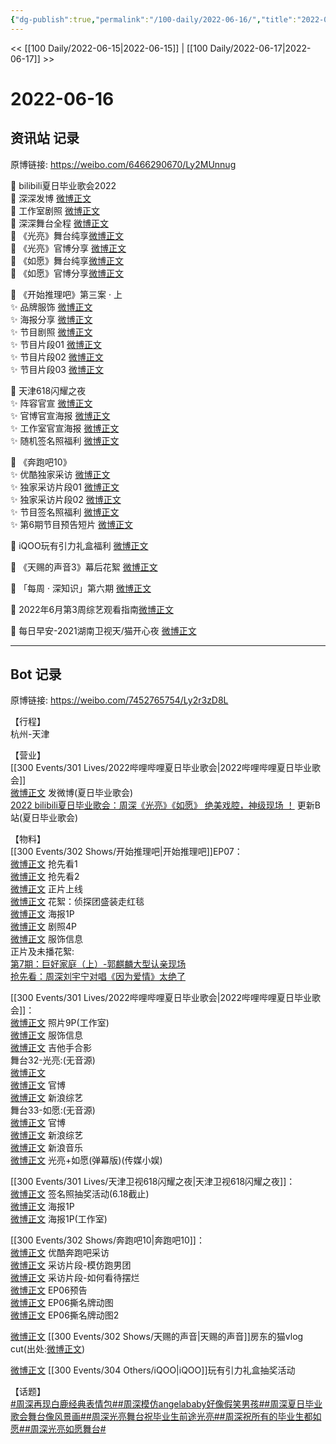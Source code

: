 ```yaml
---
{"dg-publish":true,"permalink":"/100-daily/2022-06-16/","title":"2022-06-16"}
---
```



<< [[100 Daily/2022-06-15\|2022-06-15]] | [[100 Daily/2022-06-17\|2022-06-17]] >>

# 2022-06-16

## 资讯站 记录

原博链接: https://weibo.com/6466290670/Ly2MUnnug

💫 bilibili夏日毕业歌会2022  
🌿 深深发博 [微博正文](https://m.weibo.cn/6466290670/4781115565148051)  
🌿 工作室剧照 [微博正文](https://m.weibo.cn/6466290670/4781074377605169)  
🌿 深深舞台全程 [微博正文](https://m.weibo.cn/6466290670/4781104844248002)  
🌿 《光亮》舞台纯享[微博正文](https://m.weibo.cn/6466290670/4781101858162937)  
🌿 《光亮》官博分享 [微博正文](https://m.weibo.cn/6466290670/4781080483728193)  
🌿 《如愿》舞台纯享[微博正文](https://m.weibo.cn/6466290670/4781091469398076)  
🌿 《如愿》官博分享[微博正文](https://m.weibo.cn/6466290670/4781081263609977)

💫 《开始推理吧》第三案 · 上  
✨ 品牌服饰 [微博正文](https://m.weibo.cn/6466290670/4780973382436218)  
✨ 海报分享 [微博正文](https://m.weibo.cn/6466290670/4780926502961379)  
✨ 节目剧照 [微博正文](https://m.weibo.cn/6466290670/4780932210362131)  
✨ 节目片段01 [微博正文](https://m.weibo.cn/6466290670/4781112155178141)  
✨ 节目片段02 [微博正文](https://m.weibo.cn/6466290670/4781043976504760)  
✨ 节目片段03 [微博正文](https://m.weibo.cn/6466290670/4780927961533585)

💫 天津618闪耀之夜  
✨ 阵容官宣 [微博正文](https://m.weibo.cn/6466290670/4781112968085987)  
✨ 官博官宣海报 [微博正文](https://m.weibo.cn/6466290670/4780936779269017)  
✨ 工作室官宣海报 [微博正文](https://m.weibo.cn/6466290670/4780930343898444)  
✨ 随机签名照福利 [微博正文](https://m.weibo.cn/6466290670/4781032346227321)

💫 《奔跑吧10》  
✨ 优酷独家采访 [微博正文](https://m.weibo.cn/6466290670/4780942659684369)  
✨ 独家采访片段01 [微博正文](https://m.weibo.cn/6466290670/4780940902010204)  
✨ 独家采访片段02 [微博正文](https://m.weibo.cn/6466290670/4780936145407015)  
✨ 节目签名照福利 [微博正文](https://m.weibo.cn/6466290670/4780989912454100)  
✨ 第6期节目预告短片 [微博正文](https://m.weibo.cn/6466290670/4780927202365953)

💫 iQOO玩有引力礼盒福利 [微博正文](https://m.weibo.cn/6466290670/4780996963337159)

💫 《天赐的声音3》幕后花絮 [微博正文](https://m.weibo.cn/6466290670/4780988749843464)

💫 「每周 · 深知识」第六期 [微博正文](https://m.weibo.cn/6466290670/4780958170222695)

💫 2022年6月第3周综艺观看指南[微博正文](https://m.weibo.cn/6466290670/4781061144579598)

💫 每日早安-2021湖南卫视天/猫开心夜 [微博正文](https://m.weibo.cn/6466290670/4780907087266015)

---
## Bot 记录

原博链接: https://weibo.com/7452765754/Ly2r3zD8L

【行程】  
杭州-天津

【营业】  
[[300 Events/301 Lives/2022哔哩哔哩夏日毕业歌会\|2022哔哩哔哩夏日毕业歌会]]  
[微博正文](https://weibo.com/1736988591/Ly264umjV) 发微博(夏日毕业歌会)  
[2022 bilibili夏日毕业歌会：周深《光亮》《如愿》 绝美戏腔，神级现场 ！](https://weibo.cn/sinaurl?u=https%3A%2F%2Fwww.bilibili.com%2Fbangumi%2Fplay%2Fep516463%2F) 更新B站(夏日毕业歌会)

【物料】  
[[300 Events/302 Shows/开始推理吧\|开始推理吧]]EP07：  
[微博正文](https://weibo.com/2162247381/LxNNFFyGc) 抢先看1  
[微博正文](https://weibo.com/2162247381/LxNOWl5yo) 抢先看2  
[微博正文](https://weibo.com/2162247381/Ly0he7wlA) 正片上线  
[微博正文](https://weibo.com/2162247381/LxXh1kuFz) 花絮：侦探团盛装走红毯  
[微博正文](https://weibo.com/2162247381/LxXevjjHM) 海报1P  
[微博正文](https://weibo.com/2162247381/LxXoibnin) 剧照4P  
[微博正文](https://weibo.com/7710473200/LxYlA6Gqy) 服饰信息  
正片及未播花絮:  
[第7期：巨好家庭（上）-郭麒麟大型认亲现场](https://weibo.cn/sinaurl?u=https%3A%2F%2Fm.v.qq.com%2Fplay.html%3Fcid%3Dmzc002003hn3xbd%26vid%3Dr0043wl1skd%26ptag%3Dv_qq_com%2523v.play.adaptor%25233%26n_version%3D2021)  
[抢先看：周深刘宇宁对唱《因为爱情》太绝了](https://weibo.cn/sinaurl?u=https%3A%2F%2Fm.v.qq.com%2Fx%2Fm%2Fplay%3Fcid%3Dmzc002003hn3xbd%26vid%3Dp0043s12rvk%26ptag%3Dv_qq_com%2523v.play.adaptor%25233)

[[300 Events/301 Lives/2022哔哩哔哩夏日毕业歌会\|2022哔哩哔哩夏日毕业歌会]]：  
[微博正文](https://weibo.com/7478855230/Ly14yu8dU) 照片9P(工作室)  
[微博正文](https://m.weibo.cn/7710473200/4781123177547149) 服饰信息  
[微博正文](https://m.weibo.cn/6083110602/4781125552052467) 吉他手合影  
舞台32-光亮:(无音源)  
[微博正文](https://weibo.com/1736988591/Ly264umjV)  
[微博正文](https://weibo.com/6744306402/Ly1bIhKxi) 官博  
[微博正文](https://weibo.com/1878335471/Ly1dAdhGi) 新浪综艺  
舞台33-如愿:(无音源)  
[微博正文](https://weibo.com/6744306402/Ly1dKdSjh) 官博  
[微博正文](https://weibo.com/1878335471/Ly1f4Fkae) 新浪综艺  
[微博正文](https://weibo.com/1266269835/Ly1hv70tk) 新浪音乐  
[微博正文](https://weibo.com/2116890350/Ly1kJ5tCg) 光亮+如愿(弹幕版)(传媒小娱)

[[300 Events/301 Lives/天津卫视618闪耀之夜\|天津卫视618闪耀之夜]]：  
[微博正文](https://weibo.com/1905859287/LxX8384Zc) 签名照抽奖活动(6.18截止)  
[微博正文](https://weibo.com/1905859287/LxXpveEsd) 海报1P  
[微博正文](https://weibo.com/7478855230/LxXk1u0Tb) 海报1P(工作室)

[[300 Events/302 Shows/奔跑吧10\|奔跑吧10]]：  
[微博正文](https://weibo.com/1642904381/LxXuny1xI) 优酷奔跑吧采访  
[微博正文](https://weibo.com/1642904381/LxXwp5XHk) 采访片段-模仿跑男团  
[微博正文](https://weibo.com/1642904381/LxXyr25Mn) 采访片段-如何看待摆烂  
[微博正文](https://weibo.com/5242381821/LxXgegjdx) EP06预告  
[微博正文](https://weibo.com/5242381821/LxXBN2z8p) EP06撕名牌动图  
[微博正文](https://weibo.com/5242381821/LxXEema1e) EP06撕名牌动图2

[微博正文](https://weibo.com/6466290670/LxYT0FiJy) [[300 Events/302 Shows/天赐的声音\|天赐的声音]]房东的猫vlog cut(出处:[微博正文](https://weibo.com/3908615569/LuEMGwsOR))

[微博正文](https://weibo.com/6960161079/LxXee6ExA) [[300 Events/304 Others/iQOO\|iQOO]]玩有引力礼盒抽奖活动

【话题】  
[#周深再现白鹿经典表情包#](https://s.weibo.com/weibo?q=%23%E5%91%A8%E6%B7%B1%E5%86%8D%E7%8E%B0%E7%99%BD%E9%B9%BF%E7%BB%8F%E5%85%B8%E8%A1%A8%E6%83%85%E5%8C%85%23)[#周深模仿angelababy好像假笑男孩#](https://s.weibo.com/weibo?q=%23%E5%91%A8%E6%B7%B1%E6%A8%A1%E4%BB%BFangelababy%E5%A5%BD%E5%83%8F%E5%81%87%E7%AC%91%E7%94%B7%E5%AD%A9%23)[#周深夏日毕业歌会舞台像风景画#](https://s.weibo.com/weibo?q=%23%E5%91%A8%E6%B7%B1%E5%A4%8F%E6%97%A5%E6%AF%95%E4%B8%9A%E6%AD%8C%E4%BC%9A%E8%88%9E%E5%8F%B0%E5%83%8F%E9%A3%8E%E6%99%AF%E7%94%BB%23)[#周深光亮舞台祝毕业生前途光亮#](https://s.weibo.com/weibo?q=%23%E5%91%A8%E6%B7%B1%E5%85%89%E4%BA%AE%E8%88%9E%E5%8F%B0%E7%A5%9D%E6%AF%95%E4%B8%9A%E7%94%9F%E5%89%8D%E9%80%94%E5%85%89%E4%BA%AE%23)[#周深祝所有的毕业生都如愿#](https://s.weibo.com/weibo?q=%23%E5%91%A8%E6%B7%B1%E7%A5%9D%E6%89%80%E6%9C%89%E7%9A%84%E6%AF%95%E4%B8%9A%E7%94%9F%E9%83%BD%E5%A6%82%E6%84%BF%23)[#周深光亮如愿舞台#](https://s.weibo.com/weibo?q=%23%E5%91%A8%E6%B7%B1%E5%85%89%E4%BA%AE%E5%A6%82%E6%84%BF%E8%88%9E%E5%8F%B0%23)

